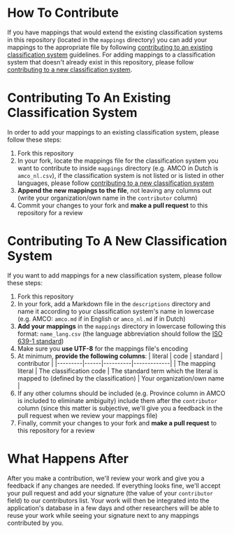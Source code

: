 # How To Contribute

If you have mappings that would extend the existing classification systems in this repository (located in the `mappings` directory) you can add your mappings to the appropriate file by following [contributing to an existing classification system](#contributing-to-an-existing-classification-system) guidelines. For adding mappings to a classification system that doesn't already exist in this repository, please follow [contributing to a new classification system](#contributing-to-a-new-classification-system).

# Contributing To An Existing Classification System

In order to add your mappings to an existing classification system, please follow these steps:
  1. Fork this repository
  2. In your fork, locate the mappings file for the classification system you want to contribute to inside `mappings` directory (e.g. AMCO in Dutch is `amco_nl.csv`), if the classification system is not listed or is listed in other languages, please follow [contributing to a new classification system](#contributing-to-a-new-classification-system)
  3. **Append the new mappings to the file**, not leaving any columns out (write your organization/own name in the `contributor` column)
  4. Commit your changes to your fork and **make a pull request** to this repository for a review

# Contributing To A New Classification System

If you want to add mappings for a new classification system, please follow these steps:
  1. Fork this repository
  2. In your fork, add a Markdown file in the `descriptions` directory and name it according to your classification system's name in lowercase (e.g. AMCO: `amco.md` if in English or `amco_nl.md` if in Dutch)
  3. **Add your mappings** in the `mappings` directory in lowercase following this format: `name_lang.csv` (the language abbreviation should follow the [ISO 639-1 standard](https://en.wikipedia.org/wiki/List_of_ISO_639-1_codes))
  4. Make sure you **use UTF-8** for the mappings file's encoding
  5. At minimum, **provide the following columns**:
      | literal | code | standard | contributor |
      |---------|------|----------|-------------|
      | The mapping literal | The classification code | The standard term which the literal is mapped to (defined by the classification) | Your organization/own name |
  6. If any other columns should be included (e.g. Province column in AMCO is included to eliminate ambiguity) include them after the `contributor` column (since this matter is subjective, we'll give you a feedback in the pull request when we review your mappings file)
  7. Finally, commit your changes to your fork and **make a pull request** to this repository for a review

# What Happens After

After you make a contribution, we'll review your work and give you a feedback if any changes are needed. If everything looks fine, we'll accept your pull request and add your signature (the value of your `contributor` field) to our contributors list. Your work will then be integrated into the application's database in a few days and other researchers will be able to reuse your work while seeing your signature next to any mappings contributed by you.
